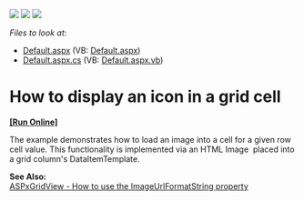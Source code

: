 <!-- default badges list -->
![](https://img.shields.io/endpoint?url=https://codecentral.devexpress.com/api/v1/VersionRange/128539304/13.1.5%2B)
[![](https://img.shields.io/badge/Open_in_DevExpress_Support_Center-FF7200?style=flat-square&logo=DevExpress&logoColor=white)](https://supportcenter.devexpress.com/ticket/details/E1967)
[![](https://img.shields.io/badge/📖_How_to_use_DevExpress_Examples-e9f6fc?style=flat-square)](https://docs.devexpress.com/GeneralInformation/403183)
<!-- default badges end -->
<!-- default file list -->
*Files to look at*:

* [Default.aspx](./CS/WebSite/Default.aspx) (VB: [Default.aspx](./VB/WebSite/Default.aspx))
* [Default.aspx.cs](./CS/WebSite/Default.aspx.cs) (VB: [Default.aspx.vb](./VB/WebSite/Default.aspx.vb))
<!-- default file list end -->
# How to display an icon in a grid cell
<!-- run online -->
**[[Run Online]](https://codecentral.devexpress.com/e1967/)**
<!-- run online end -->


<p>The example demonstrates how to load an image into a cell for a given row cell value. This functionality is implemented via an HTML Image <img> placed into a grid column's DataItemTemplate.</p><p><strong>See Also:</strong><br />
<a href="https://www.devexpress.com/Support/Center/p/E1123">ASPxGridView - How to use the ImageUrlFormatString property</a></p>

<br/>


